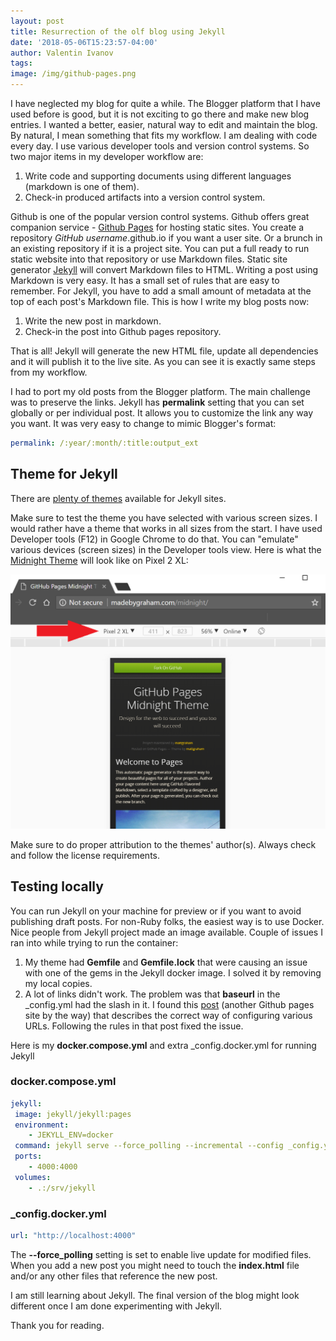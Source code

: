 ```yaml
---
layout: post
title: Resurrection of the olf blog using Jekyll
date: '2018-05-06T15:23:57-04:00'
author: Valentin Ivanov
tags:
image: /img/github-pages.png
---
```

I have neglected my blog for quite a while. The Blogger platform that I have used before is good, but it is not exciting to go there and make new blog entries. I wanted a better, easier, natural way to edit and maintain the blog. By natural, I mean something that fits my workflow. I am dealing with code every day. I use various developer tools and version control systems. So two major items in my developer workflow are:

1. Write code and supporting documents using different languages (markdown is one of them).
2. Check-in produced artifacts into a version control system.

Github is one of the popular version control systems. Github offers great companion service - [Github Pages](https://pages.github.com/) for hosting static sites. You create a repository *GitHub username*.github.io if you want a user site. Or a brunch in an existing repository if it is a project site. You can put a full ready to run static website into that repository or use Markdown files. Static site generator [Jekyll](https://jekyllrb.com/) will convert Markdown files to HTML. Writing a post using Markdown is very easy. It has a small set of rules that are easy to remember. For Jekyll, you have to add a small amount of metadata at the top of each post's Markdown file. This is how I write my blog posts now:

1. Write the new post in markdown.
2. Check-in the post into Github pages repository.

That is all! Jekyll will generate the new HTML file, update all dependencies and it will publish it to the live site. As you can see it is exactly same steps from my workflow.

I had to port my old posts from the Blogger platform. The main challenge was to preserve the links. Jekyll has **permalink** setting that you can set globally or per individual post. It allows you to customize the link any way you want. It was very easy to change to mimic Blogger's format:

```yml
permalink: /:year/:month/:title:output_ext
```

## Theme for Jekyll

There are [plenty of themes](https://github.com/jekyll/jekyll/wiki/Themes) available for Jekyll sites.

Make sure to test the theme you have selected with various screen sizes. I would rather have a theme that works in all sizes from the start. I have used Developer tools (F12) in Google Chrome to do that. You can "emulate" various devices (screen sizes) in the Developer tools view. Here is what the [Midnight Theme](https://madebygraham.com/midnight/) will look like on Pixel 2 XL:

![Dev Tools](/img/2018/05/devtools.png)

Make sure to do proper attribution to the themes' author(s). Always check and follow the license requirements.

## Testing locally

You can run Jekyll on your machine for preview or if you want to avoid publishing draft posts. For non-Ruby folks, the easiest way is to use Docker. Nice people from Jekyll project made an image available. Couple of issues I ran into while trying to run the container:

 1. My theme had **Gemfile** and **Gemfile.lock** that were causing an issue with one of the gems in the Jekyll docker image. I solved it by removing my local copies.  
 2. A lot of links didn't work. The problem was that **baseurl** in the _config.yml had the slash in it. I found this [post](http://downtothewire.io/2015/08/15/configuring-jekyll-for-user-and-project-github-pages/) (another Github pages site by the way) that describes the correct way of configuring various URLs. Following the rules in that post fixed the issue.

Here is my **docker.compose.yml** and extra _config.docker.yml for running Jekyll

### docker.compose.yml

```yml
jekyll:
 image: jekyll/jekyll:pages
 environment:
    - JEKYLL_ENV=docker
 command: jekyll serve --force_polling --incremental --config _config.yml, _config.docker.yml
 ports:
    - 4000:4000
 volumes:
    - .:/srv/jekyll
```

### _config.docker.yml

```yml
url: "http://localhost:4000"
```

The **--force_polling** setting is set to enable live update for modified files. When you add a new post you might need to touch the **index.html** file and/or any other files that reference the new post.

I am still learning about Jekyll. The final version of the blog might look different once I am done experimenting with Jekyll.

Thank you for reading.
